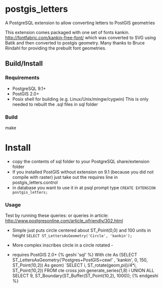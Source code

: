 postgis_letters
===============

A PostgreSQL extension to allow converting letters to PostGIS geometries

This extension comes packaged with one set of fonts kankin. http://fontfabric.com/kankin-free-font/
 which was converted to SVG using Batik and then converted to postgis geometry. 
 Many thanks to Bruce Rindahl for providing the prebuilt font geometries.

## Build/Install ##
### Requirements ###
- PostgreSQL 9.1+
- PostGIS 2.0+
- Posix shell for building (e.g. Linux/Unix/mingw/cygwin)
  This is only needed to rebuilt the .sql files in sql folder
  
### Build ###  
make

# Install ##
 - copy the contents of sql folder to your PostgreSQL share/extension folder
 -  If you installed PostGIS without extension on 9.1 (because you did not compile with raster) 
    just take out the requires line in postgis_letters.control
 - in database you want to use it in at psql prompt type
 `CREATE EXTENSION postgis_letters;`

### Usage ###
Test by running these queries:
or queries in article: http://www.postgresonline.com/article_pfriendly/302.html

 - Simple just puts circle centered about ST_Point(0,0) and 100 units in height
`SELECT ST_LettersAsGeometry('Circle', 'kankin');`

 - More complex inscribes circle in a circle rotated -
 - requires PostGIS 2.0+
{% geshi 'sql' %}
 With cte As (SELECT ST_LettersAsGeometry('Postgres+PostGIS=cewl'
   , 'kankin', 0, 150, ST_Point(10,2)) As geom)
 `SELECT i, ST_rotate(geom,pi()/4*i, ST_Point(10,2))
    FROM cte cross join generate_series(1,8) i
  UNION ALL
  SELECT 9, ST_Boundary(ST_Buffer(ST_Point(10,2), 1000));
{% endgeshi %}
